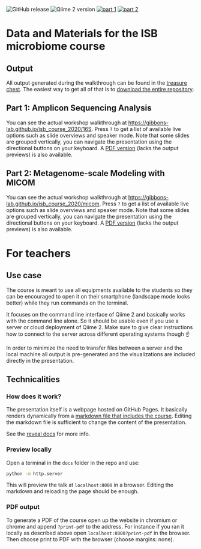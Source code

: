 ![GitHub release](https://img.shields.io/github/tag/Gibbons-Lab/isb_course_2020.svg)
![Qiime 2 version](https://img.shields.io/badge/Qiime%202%20version-2020.2-blue.svg)
[![part 1](https://img.shields.io/website-up-down-green-red/https/shields.io.svg?label=part1)](https://gibbons-lab.github.io/isb_course_2020/16S)
[![part 2](https://img.shields.io/website-up-down-green-red/https/shields.io.svg?label=part2)](https://gibbons-lab.github.io/isb_course_2020/micom)


# Data and Materials for the ISB microbiome course

## Output

All output generated during the walkthrough can be found in the
[treasure chest](treasure_chest). The easiest way to get all of that
is to [download the entire repository](https://github.com/Gibbons-Lab/isb_course_2020/archive/master.zip).

## Part 1: Amplicon Sequencing Analysis

You can see the actual workshop walkthrough at
https://gibbons-lab.github.io/isb_course_2020/16S. Press `?` to get a list
of available live options such as slide overviews and speaker mode. Note that
some slides are grouped vertically, you can navigate the presentation using
the directional buttons on your keyboard.
A [PDF version](part1.pdf) (lacks the output previews) is also available.


## Part 2: Metagenome-scale Modeling with MICOM

You can see the actual workshop walkthrough at
https://gibbons-lab.github.io/isb_course_2020/micom. Press `?` to get a list
of available live options such as slide overviews and speaker mode. Note that
some slides are grouped vertically, you can navigate the presentation using
the directional buttons on your keyboard.
A [PDF version](part2.pdf) (lacks the output previews) is also available.


# For teachers

## Use case

The course is meant to use all equipments available to the students so they
can be encouraged to open it on their smartphone (landscape mode looks better)
while they run commands on the terminal.

It focuses on the command line
interface of Qiime 2 and basically works with the command line alone. So it should
be usable even if you use a server or cloud deployment of Qiime 2. Make sure
to give clear instructions how to connect to the server across different operating
systems though :point_up:

In order to minimize the need to transfer files between a server and the local
machine all output is pre-generated and the visualizations are included directly
in the presentation.

## Technicalities

### How does it work?

The presentation itself is a webpage hosted on GitHub Pages. It basically
renders dynamically from a [markdown file that includes the course](docs/talk.md).
Editing the markdown file is sufficient to change the content of the presentation.

See the [reveal docs](https://github.com/hakimel/reveal.js/#markdown) for more info.

### Preview locally

Open a terminal in the `docs` folder in the repo and use:

```bash
python -m http.server
```

This will preview the talk at `localhost:8000` in a browser. Editing the
markdown and reloading the page should be enough.

### PDF output

To generate a PDF of the course open up the website in chromium or chrome and
append `?print-pdf` to the address. For instance if you ran it locally as
described above open `localhost:8000?print-pdf` in the browser. Then choose
print to PDF with the browser (choose margins: none).



